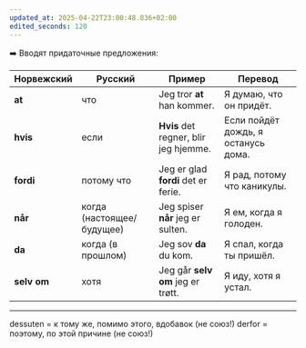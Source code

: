 ```yaml
---
updated_at: 2025-04-22T23:00:48.836+02:00
edited_seconds: 120
---
```

➡️ Вводят придаточные предложения:

| Норвежский  | Русский                   | Пример                                | Перевод                             |
| ----------- | ------------------------- | ------------------------------------- | ----------------------------------- |
| **at**      | что                       | Jeg tror **at** han kommer.           | Я думаю, что он придёт.             |
| **hvis**    | если                      | **Hvis** det regner, blir jeg hjemme. | Если пойдёт дождь, я останусь дома. |
| **fordi**   | потому что                | Jeg er glad **fordi** det er ferie.   | Я рад, потому что каникулы.         |
| **når**     | когда (настоящее/будущее) | Jeg spiser **når** jeg er sulten.     | Я ем, когда я голоден.              |
| **da**      | когда (в прошлом)         | Jeg sov **da** du kom.                | Я спал, когда ты пришёл.            |
| **selv om** | хотя                      | Jeg går **selv om** jeg er trøtt.     | Я иду, хотя я устал.                |


***
dessuten = к тому же, помимо этого, вдобавок (не союз!)
derfor = поэтому, по этой причине (не союз!)